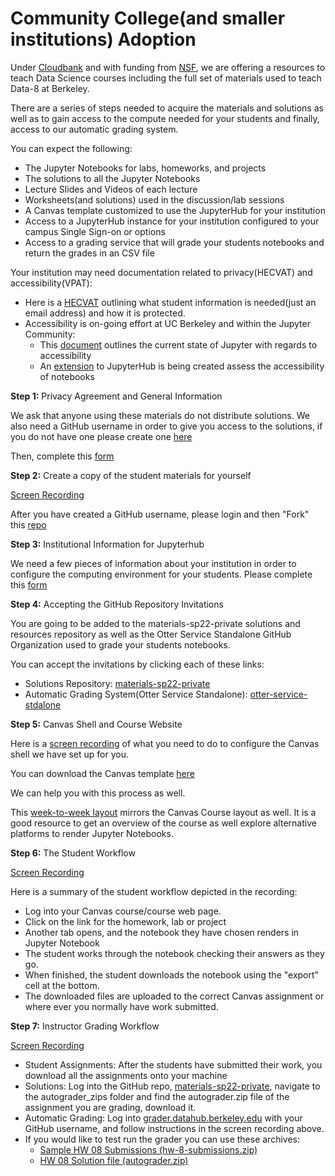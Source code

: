 # Community College(and smaller institutions) Adoption

Under [Cloudbank](https://www.cloudbank.org/) and with funding from [NSF](https://www.nsf.gov/), we are offering a resources to teach Data Science courses including the full set of materials used to teach Data-8 at Berkeley.

There are a series of steps needed to acquire the materials and solutions as well as to gain access to the compute needed for your students and finally, access to our automatic grading system.

You can expect the following:
- The Jupyter Notebooks for labs, homeworks, and projects
- The solutions to all the Jupyter Notebooks
- Lecture Slides and Videos of each lecture
- Worksheets(and solutions) used in the discussion/lab sessions
- A Canvas template customized to use the JupyterHub for your institution
- Access to a JupyterHub instance for your institution configured to your campus Single Sign-on or options
- Access to a grading service that will grade your students notebooks and return the grades in an CSV file

Your institution may need documentation related to privacy(HECVAT) and accessibility(VPAT):
- Here is a [HECVAT](https://docs.google.com/spreadsheets/d/18_Q1b0tisNkQeyj1ibEuvq2Nq7DIF99v/edit?gid=1214776280#gid=1214776280) outlining what student information is needed(just an email address) and how it is protected.
- Accessibility is on-going effort at UC Berkeley and within the Jupyter Community:
    - This [document](https://jupyter-accessibility.readthedocs.io/en/latest/resources/JupyterLab-a11y-statement.html) outlines the current state of Jupyter with regards to accessibility
    - An [extension](https://a11y.datahub.berkeley.edu/) to JupyterHub is being created assess the accessibility of notebooks

**Step 1:**  Privacy Agreement and General Information

We ask that anyone using these materials do not distribute solutions. We also need a GitHub username in order to give you access to the solutions, if you do not have one please create one [here](https://github.com)

Then, complete this [form](https://forms.gle/3gbJQcQNKkYfbW2S7)

**Step 2:** Create a copy of the student materials for yourself

[Screen Recording](https://drive.google.com/file/d/1OODEHdngTajW_kRKTMrVZw9nS4_iiZrq/view?usp=drive_link)

After you have created a GitHub username, please login and then "Fork" this [repo](https://github.com/data-8/materials-sp22)


**Step 3:** Institutional Information for Jupyterhub

We need a few pieces of information about your institution in order to configure the computing environment for your students. Please complete this [form](https://forms.gle/aj2KVirKRFMcQGzd6)

**Step 4:** Accepting the GitHub Repository Invitations

You are going to be added to the materials-sp22-private solutions and resources repository as well as the Otter Service Standalone GitHub Organization used to grade your students notebooks.

You can accept the invitations by clicking each of these links:
- Solutions Repository: [materials-sp22-private](https://github.com/data-8/materials-sp22-private)
- Automatic Grading System(Otter Service Standalone): [otter-service-stdalone](https://github.com/orgs/otter-service-stdalone)

**Step 5:** Canvas Shell and Course Website

Here is a [screen recording](https://drive.google.com/file/d/1rBG97FUwMdV3QQas7znuH8pud-KC8yPM/view?usp=drive_link) of what you need to do to configure the Canvas shell we have set up for you.

You can download the Canvas template [here](https://drive.google.com/file/d/167mhYuq3msva3TO3agFr2jVlPMuzcusw/view?usp=drive_link)

We can help you with this process as well.

This [week-to-week layout](https://www.data8.org/materials-sp22/demo.html) mirrors the Canvas Course layout as well. It is a good resource to get an overview of the course as well explore alternative platforms to render Jupyter Notebooks.

**Step 6:** The Student Workflow

[Screen Recording](https://drive.google.com/file/d/1flQlOZ6ViM0S7S0k0-ZLFZsFNY5ZXMON/view?usp=drive_link)

Here is a summary of the student workflow depicted in the recording:
- Log into your Canvas course/course web page.
- Click on the link for the homework, lab or project
- Another tab opens, and the notebook they have chosen renders in Jupyter Notebook
- The student works through the notebook checking their answers as they go.
- When finished, the student downloads the notebook using the "export" cell at the bottom.
- The downloaded files are uploaded to the correct Canvas assignment or where ever you normally have work submitted.

**Step 7:** Instructor Grading Workflow

[Screen Recording](https://drive.google.com/drive/u/1/folders/1pQ78moc2b9Cl7NXD49N_HJIrwZjXHnt8)

- Student Assignments: After the students have submitted their work, you download all the assignments onto your machine
- Solutions: Log into the GitHub repo, [materials-sp22-private](https://github.com/data-8/materials-sp22-private), navigate to the autograder_zips folder and find the autograder.zip file of the assignment you are grading, download it.
- Automatic Grading: Log into [grader.datahub.berkeley.edu](https://grader.datahub.berkeley.edu) with your GitHub username, and follow instructions in the screen recording above.
- If you would like to test run the grader you can use these archives:
    - [Sample HW 08 Submissions (hw-8-submissions.zip)](hw-8-submissions.zip)
    - [HW 08 Solution file (autograder.zip)](autograder.zip)
